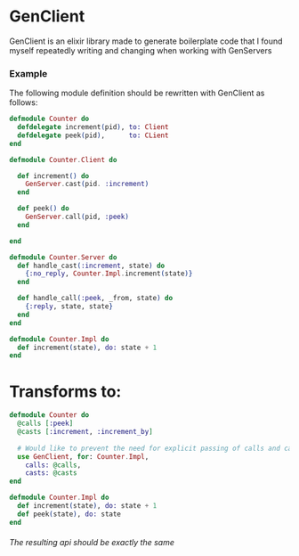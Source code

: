 # GenClient
GenClient is an elixir library made to generate boilerplate code that I found myself repeatedly writing and changing when working with GenServers

### Example
The following module definition should be rewritten with GenClient as follows:
```elixir
defmodule Counter do
  defdelegate increment(pid), to: Client
  defdelegate peek(pid),      to: CLient
end
```
```elixir
defmodule Counter.Client do

  def increment() do
    GenServer.cast(pid. :increment)
  end

  def peek() do
    GenServer.call(pid, :peek)
  end

end
```
```elixir
defmodule Counter.Server do
  def handle_cast(:increment, state) do
    {:no_reply, Counter.Impl.increment(state)}
  end

  def handle_call(:peek, _from, state) do
    {:reply, state, state}
  end
end
```
```elixir
defmodule Counter.Impl do
  def increment(state), do: state + 1
end
```

# Transforms to:

```elixir
defmodule Counter do
  @calls [:peek]
  @casts [:increment, :increment_by]
  
  # Would like to prevent the need for explicit passing of calls and casts to give a slightly nicer API
  use GenClient, for: Counter.Impl,
    calls: @calls, 
    casts: @casts
end

defmodule Counter.Impl do
  def increment(state), do: state + 1
  def peek(state), do: state
end
```

###### The resulting api should be exactly the same
